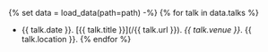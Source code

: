 {% set data = load_data(path=path) -%}
{% for talk in data.talks %}
- {{ talk.date }}. [{{ talk.title }}](/{{ talk.url }}).
  _{{ talk.venue }}_. {{ talk.location }}.
{% endfor %}
